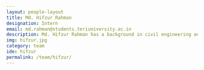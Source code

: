 ```yaml
---
layout: people-layout
title: Md. Hifzur Rahman
designation: Intern
email: md.rahman@students.teriuniversity.ac.in
description: Md. Hifzur Rahman has a background in civil engineering and is studying M.Tech. in Urban Development and Management at TERI School of Advanced Studies, New Delhi. As part of his course curriculum, he is doing his major project under Fields of View on Platform for Integrated Governance in Chennai.
img: hifzur.jpg
category: team
ide: hifzur
permalink: /team/hifzur/
---
```

